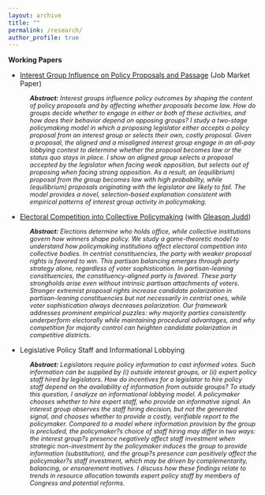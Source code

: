 ```yaml
---
layout: archive
title: ""
permalink: /research/
author_profile: true
---
```


**Working Papers**

- [Interest Group Influence on Policy Proposals and Passage](/files/IG_Influence_on_Policy_Proposals_and_Passage.pdf) (Job Market Paper)
  <div style="font-size: 0.9em; font-style: italic; margin-left: 20px;">
   <strong>Abstract:</strong> Interest groups influence policy outcomes by shaping the content of policy proposals and by affecting whether proposals become law. How do groups decide whether to engage in either or both of these activities, and how does their behavior depend on opposing groups? I study a two-stage policymaking model in which a proposing legislator either accepts a policy proposal from an interest group or selects their own, costly proposal. Given a proposal, the aligned and a misaligned interest group engage in an all-pay lobbying contest to determine whether the proposal becomes law or the status quo stays in place. I show an aligned group selects a proposal accepted by the legislator when facing weak opposition, but selects out of proposing when facing strong opposition. As a result, an (equilibrium) proposal from the group becomes law with high probability, while (equilibrium) proposals originating with the legislator are likely to fail. The model provides a novel, selection-based explanation consistent with empirical patterns of interest group activity in policymaking.
  </div>
  
- [Electoral Competition into Collective Policymaking](/files/Bos_Judd_Electoral_Competition_into_Collective_Policymaking_Mar_11_2025.pdf) (with [Gleason Judd](https://gleasonjudd.princeton.edu/))  
  <div style="font-size: 0.9em; font-style: italic; margin-left: 20px;">
  <strong>Abstract:</strong> Elections determine who holds office, while collective institutions govern how winners shape policy. We study a game-theoretic model to understand how policymaking institutions affect electoral competition into collective bodies. In centrist constituencies, the party with weaker proposal rights is favored to win. This partisan balancing emerges through party strategy alone, regardless of voter sophistication. In partisan-leaning constituencies, the constituency-aligned party is favored. These party strongholds arise even without intrinsic partisan attachments of voters. Stronger extremist proposal rights increase candidate polarization in partisan-leaning constituencies but not necessarily in centrist ones, while voter sophistication always decreases polarization. Our framework addresses prominent empirical puzzles: why majority parties consistently underperform electorally while maintaining procedural advantages, and why competition for majority control can heighten candidate polarization in competitive districts.
  </div>

- Legislative Policy Staff and Informational Lobbying
  <div style="font-size: 0.9em; font-style: italic; margin-left: 20px;">
  <strong>Abstract:</strong> Legislators require policy information to cast informed votes. Such information can be supplied by (i) outside interest groups, or (ii) expert policy staff hired by legislators. How do incentives for a legislator to hire policy staff depend on the availability of information from outside groups? To study this question, I analyze an informational lobbying model. A policymaker chooses whether to hire expert staff, who provide an informative signal. An interest group observes the staff hiring decision, but not the generated signal, and chooses whether to provide a costly, verifiable report to the policymaker. Compared to a model where information provision by the group is precluded, the policymaker?s choice of staff hiring may differ in two ways: the interest group?s presence negatively affect staff investment when strategic non-investment by the policymaker induces the group to provide information (substitution), and the group?s presence can positively affect the policymaker?s staff investment, which may be driven by complementarity, balancing, or ensnarement motives. I discuss how these findings relate to trends in resource allocation towards expert policy staff by members of Congress and potential reforms.
  </div>

